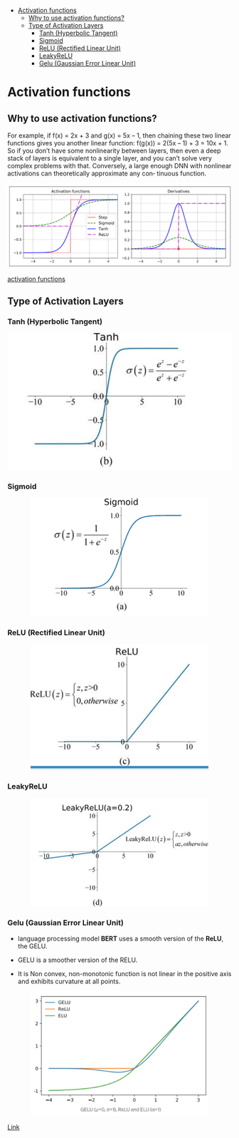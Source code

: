 <!--ts-->
   * [Activation functions](#activation-functions)
      * [Why to use activation functions?](#why-to-use-activation-functions)
      * [Type of Activation Layers](#type-of-activation-layers)
         * [Tanh (Hyperbolic Tangent)](#tanh-hyperbolic-tangent)
         * [Sigmoid](#sigmoid)
         * [ReLU (Rectified Linear Unit)](#relu-rectified-linear-unit)
         * [LeakyReLU](#leakyrelu)
         * [Gelu (Gaussian Error Linear Unit)](#gelu-gaussian-error-linear-unit)

<!-- Added by: gil_diy, at: Tue 01 Mar 2022 10:27:23 IST -->

<!--te-->


# Activation functions


## Why to use activation functions?

For example, if f(x) = 2x + 3 and g(x) = 5x – 1, then chaining these two linear functions
gives you another linear function: f(g(x)) = 2(5x – 1) + 3 = 10x + 1. So if you don’t
have some nonlinearity between layers, then even a deep stack of layers is equivalent
to a single layer, and you can’t solve very complex problems with that. Conversely, a
large enough DNN with nonlinear activations can theoretically approximate any con‐
tinuous function.

<p align="center">
  <img width="600" src="images/activation-functions/activation_function_and_their_derivatives.png" title="Look into the image">
</p>


[activation functions](https://keras.io/api/layers/activations/)

## Type of Activation Layers

### Tanh (Hyperbolic Tangent)

<p align="center">
  <img width="600" src="images/activation-functions/Hyperbolic_tangent.jpg" title="Look into the image">
</p>


### Sigmoid

<p align="center">
  <img width="400" src="images/activation-functions/sigmoid.png" title="Look into the image">
</p>

### ReLU (Rectified Linear Unit)

<p align="center">
  <img width="400" src="images/activation-functions/Relu.jpg" title="Look into the image">
</p>

### LeakyReLU

<p align="center">
  <img width="400" src="images/activation-functions/LeakyRelu.jpg" title="Look into the image">
</p>

### Gelu (Gaussian Error Linear Unit)

* language processing model **BERT** uses a smooth version of the **ReLU**, the GELU.

* GELU is a smoother version of the RELU.

* It is Non convex, non-monotonic function is not linear in the positive axis and exhibits curvature at all points.

<p align="center">
  <img width="400" src="images/activation-functions/GELU.jpg" title="Look into the image">
</p>


[Link](https://medium.com/@shoray.goel/gelu-gaussian-error-linear-unit-4ec59fb2e47c)